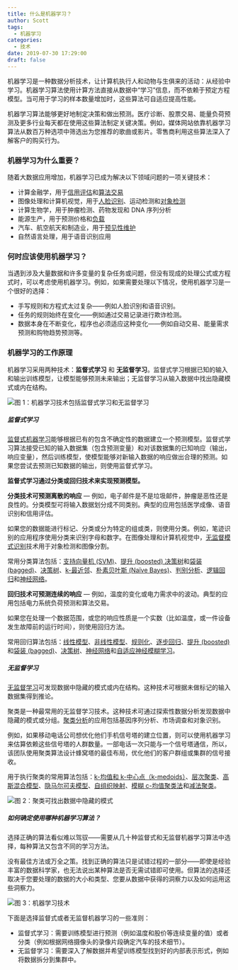 ```yaml
---
title: 什么是机器学习？
author: Scott
tags:
  - 机器学习
categories:
  - 技术
date: 2019-07-30 17:29:00
draft: false
---
```

机器学习是一种数据分析技术，让计算机执行人和动物与生俱来的活动：从经验中学习。机器学习算法使用计算方法直接从数据中“学习”信息，而不依赖于预定方程模型。当可用于学习的样本数量增加时，这些算法可自适应提高性能。

<!--more-->

机器学习算法能够更好地制定决策和做出预测。医疗诊断、股票交易、能量负荷预测及更多行业每天都在使用这些算法制定关键决策。例如，媒体网站依靠机器学习算法从数百万种选项中筛选出为您推荐的歌曲或影片。零售商利用这些算法深入了解客户的购买行为。

### 机器学习为什么重要？
随着大数据应用增加，机器学习已成为解决以下领域问题的一项关键技术：

* 计算金融学，用于[信用评估](https://ww2.mathworks.cn/discovery/credit-scoring-model.html)和[算法交易](https://ww2.mathworks.cn/discovery/algorithmic-trading.html)
* 图像处理和计算机视觉，用于[人脸识别](https://ww2.mathworks.cn/discovery/face-recognition.html)、运动检测和[对象检测](https://ww2.mathworks.cn/discovery/object-detection.html)
* 计算生物学，用于肿瘤检测、药物发现和 DNA 序列分析
* 能源生产，用于预测价格和[负载](https://ww2.mathworks.cn/discovery/load-forecasting.html)
* 汽车、航空航天和制造业，用于[预见性维护](https://ww2.mathworks.cn/solutions/predictive-maintenance.html)
* 自然语言处理，用于语音识别应用

### 何时应该使用机器学习？
当遇到涉及大量数据和许多变量的复杂任务或问题，但没有现成的处理公式或方程式时，可以考虑使用机器学习。例如，如果需要处理以下情况，使用机器学习是一个很好的选择：
* 手写规则和方程式太过复杂——例如人脸识别和语音识别。
* 任务的规则始终在变化——例如通过交易记录进行欺诈检测。
* 数据本身在不断变化，程序也必须适应这种变化——例如自动交易、能量需求预测和购物趋势预测等。

### 机器学习的工作原理
机器学习采用两种技术：**监督式学习** 和 **无监督学习**。监督式学习根据已知的输入和输出训练模型，让模型能够预测未来输出；无监督学习从输入数据中找出隐藏模式或内在结构。

![图 1：机器学习技术包括监督式学习和无监督学习](/images/pasted-18.png)

##### 监督式学习
[监督式机器学习](https://ww2.mathworks.cn/discovery/supervised-learning.html)能够根据已有的包含不确定性的数据建立一个预测模型。监督式学习算法接受已知的输入数据集（包含预测变量）和对该数据集的已知响应（输出，响应变量），然后训练模型，使模型能够对新输入数据的响应做出合理的预测。如果您尝试去预测已知数据的输出，则使用监督式学习。

**监督式学习通过分类或回归技术来实现预测模型。**

**分类技术可预测离散的响应** — 例如，电子邮件是不是垃圾邮件，肿瘤是恶性还是良性的。分类模型可将输入数据划分成不同类别。典型的应用包括医学成像、语音识别和信用评估。

如果您的数据能进行标记、分类或分为特定的组或类，则使用分类。例如，笔迹识别的应用程序使用分类来识别字母和数字。在图像处理和计算机视觉中，[无监督模式识别](https://ww2.mathworks.cn/discovery/pattern-recognition.html)技术用于对象检测和图像分割。

常用分类算法包括：[支持向量机 (SVM)](https://ww2.mathworks.cn/help/stats/support-vector-machine-classification.html)、[提升 (boosted) 决策树](https://ww2.mathworks.cn/help/stats/classification-ensembles.html)和[袋装 (bagged)](https://ww2.mathworks.cn/help/stats/classification-ensembles.html)、[决策树](https://ww2.mathworks.cn/help/stats/classification-trees.html)、[k-最近邻](https://ww2.mathworks.cn/help/stats/classification-nearest-neighbors.html)、[朴素贝叶斯 (Naïve Bayes)](https://ww2.mathworks.cn/help/stats/classification-naive-bayes.html)、[判别分析](https://ww2.mathworks.cn/help/stats/classification-discriminant-analysis.html)、[逻辑回归](https://ww2.mathworks.cn/help/stats/generalized-linear-regression-1.html)和[神经网络](https://ww2.mathworks.cn/help/deeplearning/pattern-recognition-and-classification.html)。

**回归技术可预测连续的响应** — 例如，温度的变化或电力需求中的波动。典型的应用包括电力系统负荷预测和算法交易。

如果您在处理一个数据范围，或您的响应性质是一个实数（比如温度，或一件设备发生故障前的运行时间），则使用回归方法。

常用回归算法包括：[线性模型](https://ww2.mathworks.cn/help/stats/multiple-linear-regression-1.html)、[非线性模型](https://ww2.mathworks.cn/help/stats/nonlinear-models.html)、[规则化](https://ww2.mathworks.cn/help/stats/regularization-1.html)、[逐步回归](https://ww2.mathworks.cn/help/stats/stepwise-regression-1.html)、[提升 (boosted)](https://ww2.mathworks.cn/help/stats/classification-ensembles.html) 和[袋装 (bagged)](https://ww2.mathworks.cn/help/stats/classification-ensembles.html)、[决策树](https://ww2.mathworks.cn/help/stats/classification-trees.html)、[神经网络](https://ww2.mathworks.cn/help/deeplearning/function-approximation-and-nonlinear-regression.html)和[自适应神经模糊学习](https://ww2.mathworks.cn/help/fuzzy/anfis.html)。

##### 无监督学习
[无监督学习](https://ww2.mathworks.cn/discovery/unsupervised-learning.html)可发现数据中隐藏的模式或内在结构。这种技术可根据未做标记的输入数据集得到推论。

聚类是一种最常用的无监督学习技术。这种技术可通过探索性数据分析发现数据中隐藏的模式或分组。[聚类分析](https://ww2.mathworks.cn/discovery/cluster-analysis.html)的应用包括基因序列分析、市场调查和对象识别。

例如，如果移动电话公司想优化他们手机信号塔的建立位置，则可以使用机器学习来估算依赖这些信号塔的人群数量。一部电话一次只能与一个信号塔通信，所以，该团队使用聚类算法设计蜂窝塔的最佳布局，优化他们的客户群组或集群的信号接收。

用于执行聚类的常用算法包括：[k-均值和 k-中心点（k-medoids）](https://ww2.mathworks.cn/help/stats/k-means-clustering-12.html)、[层次聚类](https://ww2.mathworks.cn/help/stats/hierarchical-clustering-12.html)、[高斯混合模型](https://ww2.mathworks.cn/help/stats/gaussian-mixture-models-1.html)、[隐马尔可夫模型](https://ww2.mathworks.cn/help/stats/hidden-markov-models.html)、[自组织映射](https://ww2.mathworks.cn/help/deeplearning/self-organizing-maps.html)、[模糊 c-均值聚类法](https://ww2.mathworks.cn/help/fuzzy/fcm.html)和[减法聚类](https://ww2.mathworks.cn/help/fuzzy/subclust.html)。


![图 2：聚类可找出数据中隐藏的模式](/images/pasted-19.png)

##### 如何确定使用哪种机器学习算法？

选择正确的算法看似难以驾驭——需要从几十种监督式和无监督机器学习算法中选择，每种算法又包含不同的学习方法。

没有最佳方法或万全之策。找到正确的算法只是试错过程的一部分——即使是经验丰富的数据科学家，也无法说出某种算法是否无需试错即可使用。但算法的选择还取决于您要处理的数据的大小和类型、您要从数据中获得的洞察力以及如何运用这些洞察力。

![图 3：机器学习技术](/images/pasted-20.png)

下面是选择监督式或者无监督机器学习的一些准则：

* 监督式学习：需要训练模型进行预测（例如温度和股价等连续变量的值）或者分类（例如根据网络摄像头的录像片段确定汽车的技术细节）。
* 无监督学习：需要深入了解数据并希望训练模型找到好的内部表示形式，例如将数据拆分到集群中。